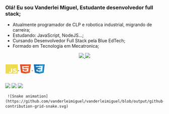 ### Olá! Eu sou Vanderlei Miguel, Estudante desenvolvedor full stack;
- Atualmente programador de CLP e robotica industrial, migrando de carreira;
- Estudando: JavaScript, NodeJS...;
- Cursando Desenvolvedor Full Stack pela Blue EdTech;
- Formado em Tecnologia em Mecatronica;

<div align="center">
  <a href="https://github.com/vanderleimiguel">
  <img width="42%" src="https://github-readme-stats.vercel.app/api?username=vanderleimiguel&show_icons=true&theme=dark&include_all_commits=true&count_private=true"/>
  <img width="50%" src="https://github-readme-stats.vercel.app/api/top-langs/?username=vanderleimiguel&layout=compact&langs_count=7&theme=dark"/>
</div>
<div style="display: inline_block"><br>
  <img align="center" alt="vander-Js" height="30" width="40" src="https://raw.githubusercontent.com/devicons/devicon/master/icons/javascript/javascript-plain.svg">
   <img align="center" alt="vander-HTML" height="30" width="40" src="https://raw.githubusercontent.com/devicons/devicon/master/icons/html5/html5-original.svg">
  <img align="center" alt="vander-CSS" height="30" width="40" src="https://raw.githubusercontent.com/devicons/devicon/master/icons/css3/css3-original.svg">

</div>
  
  ##
  
  <div> 

   <a href = "https://wa.me/5548996845900"><img src="https://img.shields.io/badge/WhatsApp-25D366?style=for-the-badge&logo=whatsapp&logoColor=white"></a>
  <a href = "mailto:vanderleimiguel@hotmail.com"><img src="https://img.shields.io/badge/Microsoft_Outlook-0078D4?style=for-the-badge&logo=microsoft-outlook&logoColor=white"></a>
  <a href="https://www.linkedin.com/in/vanderleimiguel" target="_blank"><img src="https://img.shields.io/badge/-LinkedIn-%230077B5?style=for-the-badge&logo=linkedin&logoColor=white" target="_blank"></a> 

     ![Snake animation](https://github.com/vanderleimiguel/vanderleimiguel/blob/output/github-contribution-grid-snake.svg)
</div>
  

